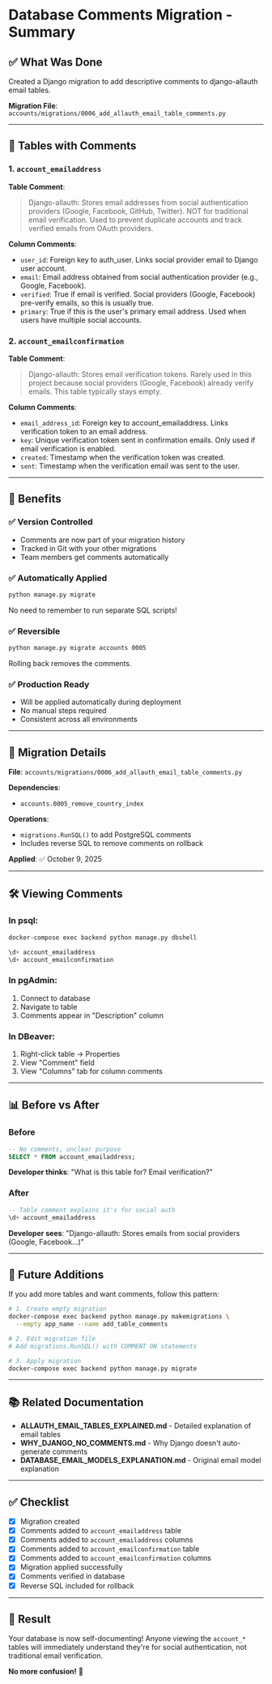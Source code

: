 # Database Comments Migration - Summary

## ✅ What Was Done

Created a Django migration to add descriptive comments to django-allauth email tables.

**Migration File**: `accounts/migrations/0006_add_allauth_email_table_comments.py`

---

## 📝 Tables with Comments

### 1. `account_emailaddress`
**Table Comment**:
> Django-allauth: Stores email addresses from social authentication providers (Google, Facebook, GitHub, Twitter). NOT for traditional email verification. Used to prevent duplicate accounts and track verified emails from OAuth providers.

**Column Comments**:
- `user_id`: Foreign key to auth_user. Links social provider email to Django user account.
- `email`: Email address obtained from social authentication provider (e.g., Google, Facebook).
- `verified`: True if email is verified. Social providers (Google, Facebook) pre-verify emails, so this is usually true.
- `primary`: True if this is the user's primary email address. Used when users have multiple social accounts.

### 2. `account_emailconfirmation`
**Table Comment**:
> Django-allauth: Stores email verification tokens. Rarely used in this project because social providers (Google, Facebook) already verify emails. This table typically stays empty.

**Column Comments**:
- `email_address_id`: Foreign key to account_emailaddress. Links verification token to an email address.
- `key`: Unique verification token sent in confirmation emails. Only used if email verification is enabled.
- `created`: Timestamp when the verification token was created.
- `sent`: Timestamp when the verification email was sent to the user.

---

## 🎯 Benefits

### ✅ Version Controlled
- Comments are now part of your migration history
- Tracked in Git with your other migrations
- Team members get comments automatically

### ✅ Automatically Applied
```bash
python manage.py migrate
```
No need to remember to run separate SQL scripts!

### ✅ Reversible
```bash
python manage.py migrate accounts 0005
```
Rolling back removes the comments.

### ✅ Production Ready
- Will be applied automatically during deployment
- No manual steps required
- Consistent across all environments

---

## 🔄 Migration Details

**File**: `accounts/migrations/0006_add_allauth_email_table_comments.py`

**Dependencies**:
- `accounts.0005_remove_country_index`

**Operations**:
- `migrations.RunSQL()` to add PostgreSQL comments
- Includes reverse SQL to remove comments on rollback

**Applied**: ✅ October 9, 2025

---

## 🛠️ Viewing Comments

### In psql:
```bash
docker-compose exec backend python manage.py dbshell
```
```sql
\d+ account_emailaddress
\d+ account_emailconfirmation
```

### In pgAdmin:
1. Connect to database
2. Navigate to table
3. Comments appear in "Description" column

### In DBeaver:
1. Right-click table → Properties
2. View "Comment" field
3. View "Columns" tab for column comments

---

## 📊 Before vs After

### Before
```sql
-- No comments, unclear purpose
SELECT * FROM account_emailaddress;
```
**Developer thinks**: "What is this table for? Email verification?"

### After
```sql
-- Table comment explains it's for social auth
\d+ account_emailaddress
```
**Developer sees**: "Django-allauth: Stores emails from social providers (Google, Facebook...)"

---

## 🚀 Future Additions

If you add more tables and want comments, follow this pattern:

```bash
# 1. Create empty migration
docker-compose exec backend python manage.py makemigrations \
  --empty app_name --name add_table_comments

# 2. Edit migration file
# Add migrations.RunSQL() with COMMENT ON statements

# 3. Apply migration
docker-compose exec backend python manage.py migrate
```

---

## 📚 Related Documentation

- **ALLAUTH_EMAIL_TABLES_EXPLAINED.md** - Detailed explanation of email tables
- **WHY_DJANGO_NO_COMMENTS.md** - Why Django doesn't auto-generate comments
- **DATABASE_EMAIL_MODELS_EXPLANATION.md** - Original email model explanation

---

## ✅ Checklist

- [x] Migration created
- [x] Comments added to `account_emailaddress` table
- [x] Comments added to `account_emailaddress` columns
- [x] Comments added to `account_emailconfirmation` table
- [x] Comments added to `account_emailconfirmation` columns
- [x] Migration applied successfully
- [x] Comments verified in database
- [x] Reverse SQL included for rollback

---

## 🎉 Result

Your database is now self-documenting! Anyone viewing the `account_*` tables will immediately understand they're for social authentication, not traditional email verification.

**No more confusion!** 🙌

